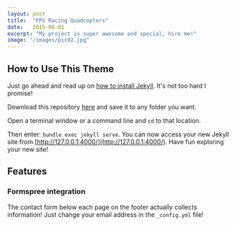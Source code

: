 ```yaml
---
layout: post
title:  "FPV Racing Quadcopters"
date:   2015-08-01
excerpt: "My project is super awesome and special, hire me!"
image: "/images/pic02.jpg"
---
```


## How to Use This Theme
Just go ahead and read up on [how to install Jekyll](https://jekyllrb.com/). It's not too hard I promise!

Download this repository [here](https://github.com/iwiedenm/jekyll-theme-massively) and save it to any folder you want.

Open a terminal window or a command line and ```cd``` to that location.

Then enter: ```bundle exec jekyll serve```. You can now access your new Jekyll site from [http://127.0.0.1:4000/](http://127.0.0.1:4000/). Have fun exploring your new site!

## Features

### Formspree integration
The contact form below each page on the footer actually collects information! Just change your email address in the ```_config.yml``` file!
